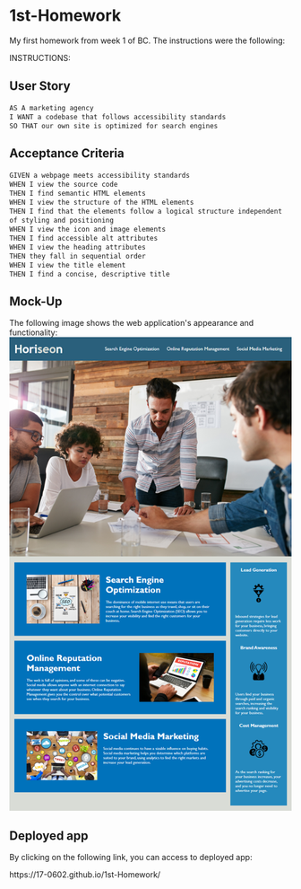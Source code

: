 # 1st-Homework
My first homework from week 1 of BC. The instructions were the following:

INSTRUCTIONS:

## User Story

```
AS A marketing agency
I WANT a codebase that follows accessibility standards
SO THAT our own site is optimized for search engines
```

## Acceptance Criteria

```
GIVEN a webpage meets accessibility standards
WHEN I view the source code
THEN I find semantic HTML elements
WHEN I view the structure of the HTML elements
THEN I find that the elements follow a logical structure independent of styling and positioning
WHEN I view the icon and image elements
THEN I find accessible alt attributes
WHEN I view the heading attributes
THEN they fall in sequential order
WHEN I view the title element
THEN I find a concise, descriptive title
```

## Mock-Up

The following image shows the web application's appearance and functionality:
![WebApperance](./assets/images/01-html-css-git-homework-demo.png)

## Deployed app
By clicking on the following link, you can access to deployed app:
<link>https://17-0602.github.io/1st-Homework/</link>

